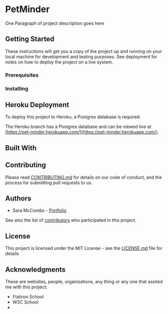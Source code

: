 # PetMinder

One Paragraph of project description goes here

## Getting Started

These instructions will get you a copy of the project up and running on your local machine for development and testing purposes. See deployment for notes on how to deploy the project on a live system.

### Prerequisites


### Installing


## Heroku Deployment

To deploy this project to Heroku, a Postgres database is required.

The Heroku branch has a Postgres database and can be viewed live at [https://pet-minder.herokuapp.com/](https://pet-minder.herokuapp.com/).

## Built With


## Contributing

Please read [CONTRIBUTING.md](https://github.com/saramccombs/pet-minder/CONTRIBUTING.md) for details on our code of conduct, and the process for submitting pull requests to us.

## Authors

* Sara McCombs - [Portfolio](https://theSaraMcCombs.com)

See also the list of [contributors](https://github.com/your/project/contributors) who participated in this project.

## License

This project is licensed under the MIT License - see the [LICENSE.md](LICENSE.md) file for details

## Acknowledgments

These are websites, people, organizations, any thing or any one that assited me with this project:

* Flatiron School
* W3C School
* 
